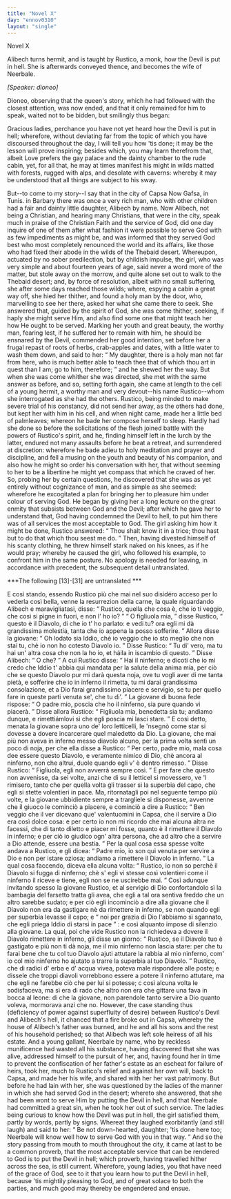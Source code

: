 ```yaml
---
title: "Novel X"
day: "ennov0310"
layout: "single"
---
```

<html>
 <head>
 </head>
 <body>
  <div id="nov0310" type="novella" who="dioneo">
   <head>
    Novel X
   </head>
   <argument>
    <p>
     <milestone id="p03100001"/>
     <!--(i)-->
     Alibech turns hermit, and is taught by Rustico, a monk,
	how the Devil is put in hell. She is afterwards conveyed
	thence, and becomes the wife of Neerbale.
     <!--(/i)-->
    </p>
   </argument>
   <p>
    <i>
     [Speaker: dioneo]
    </i>
   </p>
   <div3 type="commentary" who="author">
    <p>
     <milestone id="p03100002"/>
     <!--(sc)-->
     Dioneo,
     <!--(/sc)-->
     observing that the queen's story, which he had followed
	with the closest attention, was now ended, and that it only remained
	for him to speak, waited not to be bidden, but smilingly thus
	began:
    </p>
   </div3>
   <div3 type="commentary" who="dioneo">
    <p>
     <milestone id="p03100003"/>
     Gracious ladies, perchance you have not yet heard how the
	Devil is put in hell; wherefore, without deviating far from the
	topic of which you have discoursed throughout the day, I will tell
	you how 'tis done; it may be the lesson will prove inspiring; besides
	which, you may learn therefrom that, albeit Love prefers the gay
	palace and the dainty chamber to the rude cabin, yet, for all that,
	he may at times manifest his might in wilds matted with forests,
	rugged with alps, and desolate with caverns: whereby it may be
	understood that all things are subject to his sway.
    </p>
   </div3>
   <p>
    <milestone id="p03100004"/>
    But--to come to
 my story--I say that in the city of Capsa
    <note>
     Now Gafsa, in Tunis.
    </note>
    in Barbary there was once
 a very rich man, who with other children had a fair and dainty little
 daughter, Alibech by name.
    <milestone id="p03100005"/>
    Now Alibech, not being a Christian,
 and hearing many Christians, that were in the city, speak much in
 praise of the Christian Faith and the service of God, did one day
 inquire of one of them after what fashion it were possible to serve
 God with as few impediments as might be, and was informed that
 they served God best who most completely renounced the world and
 its affairs, like those who had fixed their abode in the wilds of the
 Thebaid desert.
    <milestone id="p03100006"/>
    Whereupon, actuated by no sober predilection, but
    <pb n="251"/>
    by childish impulse, the girl, who was very simple and about fourteen
 years of age, said never a word more of the matter, but stole away
 on the morrow, and quite alone set out to walk to the Thebaid
 desert; and, by force of resolution, albeit with no small suffering, she
 after some days reached those wilds; where, espying a cabin a great
 way off, she hied her thither, and found a holy man by the door,
 who, marvelling to see her there, asked her what she came there to
 seek.
    <milestone id="p03100007"/>
    She answered that, guided by the spirit of God, she was come
 thither, seeking, if haply she might serve Him, and also find some one
 that might teach her how He ought to be served.
    <milestone id="p03100008"/>
    Marking her
 youth and great beauty, the worthy man, fearing lest, if he suffered
 her to remain with him, he should be ensnared by the Devil, commended
 her good intention, set before her a frugal repast of roots of
 herbs, crab-apples and dates, with a little water to wash them down,
 and said to her:
    <q direct="unspecified">
     My daughter, there is a holy man not far from
 here, who is much better able to teach thee that of which thou art in
 quest than I am; go to him, therefore;
    </q>
    and he shewed her the
 way.
    <milestone id="p03100009"/>
    But when she was come whither she was directed, she met
 with the same answer as before, and so, setting forth again, she came
 at length to the cell of a young hermit, a worthy man and very
 devout--his name Rustico--whom she interrogated as she had the
 others. Rustico, being minded to make severe trial of his constancy,
 did not send her away, as the others had done, but kept her with
 him in his cell, and when night came, made her a little bed of palmleaves;
 whereon he bade her compose herself to sleep.
    <milestone id="p03100010"/>
    Hardly had
 she done so before the solicitations of the flesh joined battle with the
 powers of Rustico's spirit, and he, finding himself left in the lurch
 by the latter, endured not many assaults before he beat a retreat, and
 surrendered at discretion: wherefore he bade adieu to holy meditation
 and prayer and discipline, and fell a musing on the youth and beauty
 of his companion, and also how he might so order his conversation
 with her, that without seeming to her to be a libertine he might yet
 compass that which he craved of her.
    <milestone id="p03100011"/>
    So, probing her by certain
 questions, he discovered that she was as yet entirely without cognizance
 of man, and as simple as she seemed: wherefore he excogitated
 a plan for bringing her to pleasure him under colour of serving God.
 He began by giving her a long lecture on the great enmity that
 subsists between God and the Devil; after which he gave her to
    <pb n="252"/>
    understand that, God having condemned the Devil to hell, to put
 him there was of all services the most acceptable to God.
    <milestone id="p03100012"/>
    The girl
 asking him how it might be done, Rustico answered:
    <q direct="unspecified">
     Thou
 shalt know it in a trice; thou hast but to do that which thou seest me
 do.
    </q>
    Then, having divested himself of his scanty clothing, he threw
 himself stark naked on his knees, as if he would pray; whereby he
 caused the girl, who followed his example, to confront him in the
 same posture.
    <note>
     No apology is needed for leaving, in accordance
 with precedent, the
 subsequent detail untranslated.
    </note>
   </p>
   <!--g.r. 07/23: temporarily inserted a p to note the weird occurrence now that we are
    not visualizing notes-->
   <p>
    ***The following [13]-[31] are untranslated ***
   </p>
   <!--milestone became a p to validate-->
   <p>
    <milestone id="p03100013"/>
    E cos&igrave; stando, essendo Rustico pi&ugrave; che mai nel suo
 disid&eacute;ro acceso per lo vederla cos&igrave; bella, venne la
 resurrezion della
 carne, la quale riguardando Alibech e maravigliatasi, disse:
    <q direct="unspecified">
     Rustico, quella che cosa &egrave;, che io ti veggio, che cos&igrave; si
 pigne in
 fuori, e non l' ho io?
    </q>
    <milestone id="p03100014"/>
    <q direct="unspecified">
     O figliuola mia,
    </q>
    disse Rustico,
    <q direct="unspecified">
     questo
 &egrave;
 il Diavolo, di che io t' ho parlato: e vedi tu? ora egli mi d&agrave;
 grandissima
 molestia, tanta che io appena la posso sofferire.
    </q>
    <milestone id="p03100015"/>
    Allora disse la
 giovane:
    <q direct="unspecified">
     Oh lodato sia Iddio, ch&egrave; io veggio che io sto meglio
 che non stai tu, ch&egrave; io non ho cotesto Diavolo io.
    </q>
    <milestone id="p03100016"/>
    Disse Rustico:
    <q direct="unspecified">
     Tu di' vero, ma tu hai un' altra cosa che non la ho io, et
 h&aacute;ila in iscambio di questo.
    </q>
    <milestone id="p03100017"/>
    Disse Alibech:
    <q direct="unspecified">
     O che?
    </q>
    <milestone id="p03100018"/>
    A cui
 Rustico disse:
    <q direct="unspecified">
     Hai il ninferno; e dicoti che io mi credo che
 Iddio t' abbia qui mandata per la salute della anima mia, per ci&ograve;
 che se questo Diavolo pur mi dar&agrave; questa noja, ove tu vogli aver di
 me tanta piet&agrave;, e sofferire che io in inferno il rimetta, tu mi darai
 grandissima consolazione, et a Dio farai grandissimo piacere e
 servigio, se tu per quello fare in queste parti venuta se', che tu di'.
    </q>
    <milestone id="p03100019"/>
    La giovane di buona fede rispose:
    <q direct="unspecified">
     O padre mio, poscia che ho
 il ninferno, sia pure quando vi piacer&agrave;.
    </q>
    <milestone id="p03100020"/>
    Disse allora Rustico:
    <q direct="unspecified">
     Figliuola mia, benedetta sia tu; andiamo dunque, e rimetti&aacute;mlovi
 s&igrave; che egli poscia mi lasci stare.
    </q>
    <milestone id="p03100021"/>
    E cos&igrave; detto, menata la
 giovane sopra uno de' loro letticelli, le 'nsegn&ograve; come star si dovesse a
 dovere
 incarcerare quel maledetto da Dio.
    <milestone id="p03100022"/>
    La giovane, che mai pi&ugrave; non
 aveva in inferno messo diavolo alcuno, per la prima volta sent&igrave; un
 poco di noja, per che ella disse a Rustico:
    <q direct="unspecified">
     Per certo, padre mio,
 mala cosa dee essere questo Diavolo, e veramente nimico di Dio, ch&egrave;
 ancora al ninferno, non che altrui, duole quando egli v' &egrave; dentro
 rimesso.
    </q>
    <milestone id="p03100023"/>
    Disse Rustico:
    <q direct="unspecified">
     Figliuola, egli non avverr&agrave; sempre
 cos&igrave;.
    </q>
    <pb n="253"/>
    <milestone id="p03100024"/>
    E per fare che questo non avvenisse, da sei volte, anzi che di su il
 letticel si movessero, ve 'l rimisero, tanto che per quella volta gli
 trasser s&igrave; la superbia del capo, che egli si stette volentieri in
 pace.
    <milestone id="p03100025"/>
    Ma, ritornatagli poi nel seguente tempo pi&ugrave; volte, e la giovane
 ubbidiente
 sempre a trargliele si disponesse, avvenne che il giuoco le cominci&ograve;
 a piacere, e cominci&ograve; a dire a Rustico:
    <q direct="unspecified">
     Ben veggio che il ver
 dicevano que' valentuomini in Capsa, che il servire a Dio era cos&igrave;
 dolce cosa: e per certo io non mi ricordo che mai alcuna altra ne
 facessi, che di tanto diletto e piacer mi fosse, quanto &egrave; il
 rimettere il
 Diavolo in inferno; e per ci&ograve; io giudico ogn' altra persona, che ad
 altro che a servire a Dio attende, essere una bestia.
    </q>
    <milestone id="p03100026"/>
    Per la qual
 cosa essa spesse volte andava a Rustico, e gli dicea:
    <q direct="unspecified">
     Padre mio,
 io son qui venuta per servire a Dio e non per istare oziosa; andiamo
 a rimettere il Diavolo in inferno.
    </q>
    <milestone id="p03100027"/>
    La qual cosa faccendo, diceva
 ella alcuna volta:
    <q direct="unspecified">
     Rustico, io non so perch&egrave; il Diavolo si fugga
 di
 ninferno; ch&egrave; s' egli vi stesse cos&igrave; volentieri come il
 ninferno il
 riceve e tiene, egli non se ne uscirebbe mai.
    </q>
    <milestone id="p03100028"/>
    Cos&igrave; adunque
 invitando
 spesso la giovane Rustico, et al servigio di Dio confortandolo s&igrave; la
 bambagia del farsetto tratta gli avea, che egli a tal ora sentiva freddo
 che un altro sarebbe sudato; e per ci&ograve; egli incominci&ograve; a dire
 alla
 giovane che il Diavolo non era da gastigare n&egrave; da rimettere in
 inferno,
 se non quando egli per superbia levasse il capo; e
    <q direct="unspecified">
     noi per grazia di
 Dio l'abbiamo s&igrave; sgannato, che egli priega Iddio di starsi in
 pace
    </q>
    : e
 cos&igrave; alquanto impose di silenzio alla giovane.
    <milestone id="p03100029"/>
    La qual, poi che vide
 Rustico non la richiedeva a dovere il Diavolo rimettere in inferno,
 gli disse un giorno:
    <q direct="unspecified">
     Rustico, se il Diavolo tuo &egrave; gastigato e
 pi&ugrave; non ti d&agrave; noja, me il mio ninferno non lascia stare: per
 che
 tu farai bene che tu col tuo Diavolo ajuti attutare la rabbia al
 mio ninferno, com' io col mio ninferno ho ajutato a trarre la
 superbia al tuo Diavolo.
    </q>
    <milestone id="p03100030"/>
    Rustico, che di radici d' erba e d' acqua
 vivea, poteva male rispondere alle poste; e dissele che troppi diavoli
 vorrebbono essere a potere il ninferno attutare, ma che egli ne
 farebbe ci&ograve; che per lui si potesse; c cos&igrave; alcuna volta le
 sodisfaceva,
 ma s&igrave; era di rado che altro non era che gittare una fava in bocca al
 leone: di che la giovane, non parendole tanto servire a Dio quanto
 voleva, mormorava anzi che no.
    <milestone id="p03100031"/>
    However, the case standing thus
 (deficiency of power against superfluity of desire) between Rustico's
 Devil and Alibech's hell, it chanced that a fire broke out in Capsa,
    <pb n="254"/>
    whereby the house of Alibech's father was burned, and he and all
 his sons and the rest of his household perished; so that Alibech was
 left sole heiress of all his estate.
    <milestone id="p03100032"/>
    And a young gallant, Neerbale by
 name, who by reckless munificence had wasted all his substance,
 having discovered that she was alive, addressed himself to the pursuit
 of her, and, having found her in time to prevent the confiscation of
 her father's estate as an escheat for failure of heirs, took her, much to
 Rustico's relief and against her own will, back to Capsa, and made
 her his wife, and shared with her her vast patrimony.
    <milestone id="p03100033"/>
    But before
 he had lain with her, she was questioned by the ladies of the manner
 in which she had served God in the desert; whereto she answered,
 that she had been wont to serve Him by putting the Devil in hell,
 and that Neerbale had committed a great sin, when he took her out
 of such service.
    <milestone id="p03100034"/>
    The ladies being curious to know how the Devil
 was put in hell, the girl satisfied them, partly by words, partly by
 signs. Whereat they laughed exorbitantly (and still laugh) and said
 to her:
    <q direct="unspecified">
     Be not down-hearted, daughter; 'tis done here too;
 Neerbale will know well how to serve God with you in that way.
    </q>
    <milestone id="p03100035"/>
    And so the story passing from mouth to mouth throughout the city,
 it came at last to be a common proverb, that the most acceptable
 service that can be rendered to God is to put the Devil in hell;
 which proverb, having travelled hither across the sea, is still current.
 Wherefore, young ladies, you that have need of the grace of God,
 see to it that you learn how to put the Devil in hell, because 'tis
 mightily pleasing to God, and of great solace to both the parties,
 and much good may thereby be engendered and ensue.
   </p>
  </div>
 </body>
</html>